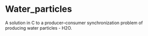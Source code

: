 # Water_particles
A solution in C to a producer–consumer synchronization problem of producing water particles - H2O.
